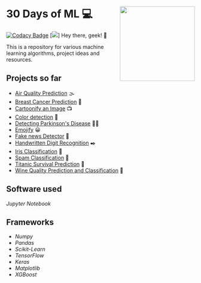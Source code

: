 # 30 Days of ML :computer: <image src="pic.jpg" width=200 align="right">

[![Codacy Badge](https://app.codacy.com/project/badge/Grade/99d74d6b8bb049678ae8ae744dd2977b)](https://www.codacy.com/gh/rakshaa2000/30-Days-of-ML/dashboard?utm_source=github.com&amp;utm_medium=referral&amp;utm_content=rakshaa2000/30-Days-of-ML&amp;utm_campaign=Badge_Grade)
[![](https://colab.research.google.com/assets/colab-badge.svg)]
Hey there, geek! :wave:

This is a repository for various machine learning algorithms, project ideas and resources.

## Projects so far

-   [Air Quality Prediction](Air_Quality/) :fog:
-   [Breast Cancer Prediction](Breast_Cancer_Prediction/) :older_woman:
-   [Cartoonify an Image](Cartoonify_an_Image/) :tv:
-   [Color detection](Color_Detection/) :rainbow:
-   [Detecting Parkinson's Disease](Detecting_Parkinson’s_Disease/) :standing_man:
-   [Emojify](Emojify/) :grinning:
-   [Fake news Detector](Fake_news_Detector/) :newspaper:
-   [Handwritten Digit Recognition](Handwritten_Digit_Recognition/) :black_nib:
-   [Iris Classification](Iris_Classification/) :hibiscus:
-   [Spam Classification](Spam_Classification/) :e-mail:
-   [Titanic Survival Prediction](Titanic/) :ship:
-   [Wine Quality Prediction and Classification](Wine_Quality/) :wine_glass:

## Software used
*Jupyter Notebook*

## Frameworks
-   *Numpy*
-   *Pandas*
-   *Scikit-Learn*
-   *TensorFlow*
-   *Keras*
-   *Matplotlib*
-   *XGBoost*
